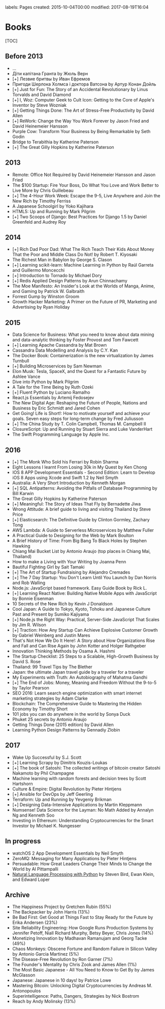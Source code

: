 labels: Pages
created: 2015-10-04T00:00
modified: 2017-08-19T16:04

# Books

[TOC]

## Before 2013

- ...
- Діти капітана Гранта by Жюль Верн
- [+] Лезвие бритвы by Иван Ефремов
- Пригоди Шерлока Холмса і доктора Ватсона by Артур Конан Дойль
- [+] Just for Fun: The Story of an Accidental Revolutionary by Linus Torvalds and David Diamond
- [+] I, Woz: Computer Geek to Cult Icon: Getting to the Core of Apple's Inventor by Steve Wozniak
- [+] Getting Things Done: The Art of Stress-Free Productivity by David Allen
- [+] ReWork: Change the Way You Work Forever by Jason Fried and David Heinemeier Hansson
- Purple Cow: Transform Your Business by Being Remarkable by Seth Godin
- Bridge to Terabithia by Katherine Paterson
- [+] The Great Gilly Hopkins by Katherine Paterson

## 2013

- Remote: Office Not Required by David Heinemeier Hansson and Jason Fried
- The $100 Startup: Fire Your Boss, Do What You Love and Work Better to Live More by Chris Guillebeau
- [+] The 4-Hour Work Week: Escape the 9-5, Live Anywhere and Join the New Rich by Timothy Ferriss
- A Japanese Schoolgirl by Yoko Kajihara
- HTML5: Up and Running by Mark Pilgrim
- [+] Two Scoops of Django: Best Practices for Django 1.5 by Daniel Greenfeld and Audrey Roy

## 2014

- [+] Rich Dad Poor Dad: What The Rich Teach Their Kids About Money That the Poor and Middle Class Do Not! by Robert T. Kiyosaki
- The Richest Man in Babylon by George S. Clason
- [+] Learning scikit-learn: Machine Learning in Python by Raúl Garreta and Guillermo Moncecchi
- [+] Introduction to Tornado by Michael Dory
- [+] Redis Applied Design Patterns by Arun Chinnachamy
- The Moe Manifesto: An Insider's Look at the Worlds of Manga, Anime, and Gaming by Patrick W. Galbraith
- Forrest Gump by Winston Groom
- Growth Hacker Marketing: A Primer on the Future of PR, Marketing and Advertising by Ryan Holiday

## 2015

- Data Science for Business: What you need to know about data mining and data-analytic thinking by Foster Provost and Tom Fawcett
- [+] Learning Apache Cassandra by Mat Brown
- Cassandra Data Modelling and Analysis by C.Y. Kan
- The Docker Book: Containerization is the new virtualization by James Turnbull
- [+] Building Microservices by Sam Newman
- Elon Musk: Tesla, SpaceX, and the Quest for a Fantastic Future by Ashlee Vance
- Dive into Python by Mark Pilgrim
- A Tale for the Time Being by Ruth Ozeki
- [+] Fluent Python by Luciano Ramalho
- React.js Essentials by Artemij Fedosejev
- The New Digital Age: Reshaping the Future of People, Nations and Business by Eric Schmidt and Jared Cohen
- Get Going! Life is Short!: How to motivate yourself and achieve your goals. Seven easy steps for long-term change by Fred Juliusson
- [+] The China Study by T. Colin Campbell, Thomas M. Campbell II
- ClosureScript: Up and Running by Stuart Sierra and Luke VanderHart
- The Swift Programming Language by Apple Inc.

## 2016

- [+] The Monk Who Sold his Ferrari by Robin Sharma
- Eight Lessons I learnt From Losing 30k in My Quest by Ken Chong
- IOS 8 APP Development Essentials - Second Edition: Learn to Develop iOS 8 Apps using Xcode and Swift 1.2 by Neil Smyth
- Australia: A Very Short Introduction by Kenneth Morgan
- [+] SQL Antipatterns: Avoiding the Pitfalls of Database Programming by Bill Karwin
- The Great Gilly Hopkins by Katherine Paterson
- [+] Meaningful: The Story of Ideas That Fly by Bernadette Jiwa
- Wrong Attitude: A brief guide to living and visiting Thailand by Steve Price
- [+] Elasticsearch: The Definitive Guide by Clinton Gormley, Zachary Tong
- AWS Lambda: A Guide to Serverless Microservices by Matthew Fuller
- A Practical Guide to Designing for the Web by Mark Boulton
- A Brief History of Time: From Big Bang To Black Holes by Stephen Hawking
- Chiang Mai Bucket List by Antonio Araujo (top places in Chiang Mai, Thailand)
- How to make a Living with Your Writing by Joanna Penn
- Bautiful Fighting Girl by Sait Tamaki
- [+] The Art of Startup Fundraising by Alejandro Cremades
- [+] The 7 Day Startup: You Don't Learn Until You Launch by Dan Norris and Rob Walling
- Node.js: JavaScript based framework. Easy Guide Book by Rick L.
- [+] Learning React Native: Building Native Mobile Apps with JavaScript by Bonnie Eisenman
- 10 Secrets of the New Rich by Kevin J Donaldson
- Cool Japan: A Guide to Tokyo, Kyoto, Tohoku and Japanese Culture Past and Present by Sumiko Kajiyama
- [+] Node.js the Right Way: Practical, Server-Side JavaScript That Scales by Jim R. Wilson
- [+] Traction: How Any Startup Can Achieve Explosive Customer Growth by Gabriel Weinberg and Justin Mares
- That's Not How We Do It Here!: A Story about How Organizations Rise and Fall and Can Rise Again by John Kotter and Holger Rathgeber
- Innovation Thinking Methods by Osama A. Hashmi
- The Startup Checklist: 25 Steps to a Scalable, High-Growth Business by David S. Rose
- Thailand: 99 Travel Tips by The Blether
- Japan: the ultimate Japan travel guide by a traveler for a traveler
- My Experiments with Truth: An Autobiography of Mahatma Gandhi
- [+] The End of Jobs: Money, Meaning and Freedom Without the 9-to-5 by Taylor Pearson
- SEO 2016: Learn search engine optimization with smart internet marketing strategies by Adam Clarke
- Blockchain: The Comprehensive Guide to Mastering the Hidden Economy by Timothy Short
- 101 jobs you can do anywhere in the world by Sonya Duck
- Phuket 25 secrets by Antonio Araujo
- Getting Things Done (2015 edition) by David Allen
- Learning Python Design Patterns by Gennadiy Zlobin

## 2017

- Wake Up Successful by S.J. Scott
- [+] Learning Scrapy by Dimitris Kouzis-Loukas
- [+] The book of Satoshi: The collected writings of bitcoin creator Satoshi Nakamoto by Phil Champagne
- Machine learning with random forests and decision trees by Scott Hartshorn
- Culture & Empire: Digital Revolution by Pieter Hintjens
- [+] Ansible for DevOps by Jeff Geerling
- Terraform: Up and Running by Yevgeniy Brikman
- [+] Designing Data-Intensive Applications by Martin Kleppmann
- Numsense! Data Science for the Layman: No Math Added by Annalyn Ng and Kenneth Soo
- Investing in Ethereum: Understanding Cryptocurrencies for the Smart Investor by Michael K. Nungesser

## In progress

- watchOS 2 App Development Essentials by Neil Smyth
- ZeroMQ: Messaging for Many Applications by Pieter Hintjens
- Persuadable: How Great Leaders Change Their Minds to Change the World by Al Pittampalli
- [Natural Language Processing with Python](http://www.nltk.org/book/) by Steven Bird, Ewan Klein, and Edward Loper

## Archive

- The Happiness Project by Gretchen Rubin (55%)
- The Backpacker by John Harris (13%)
- Be Bad First: Get Good at Things Fast to Stay Ready for the Future by Erika Andersen (23%)
- Site Reliability Engineering: How Google Runs Production Systems by Jennifer Petoff, Niall Richard Murphy, Betsy Beyer, Chris Jones (14%)
- Monetizing Innovation by Madhavan Ramanujam and Georg Tacke (49%)
- Chaos Monkeys: Obscene Fortune and Random Failure in Silicon Valley by Antonio Garcia Martinez (5%)
- The Disease-Free Revolution by Ron Garner (7%)
- The Founder's Mentality by Chris Zook and James Allen (1%)
- The Most Basic Japanese - All You Need to Know to Get By by James McGlasson
- Japanese: Japanese in 10 days! by Patrice Lowe
- Mastering Bitcoin: Unlocking Digital Cryptocurrencies by Andreas M. Antonopoulos
- Superintelligence: Paths, Dangers, Strategies by Nick Bostrom
- Reach by Andy Molinsky (13%)
